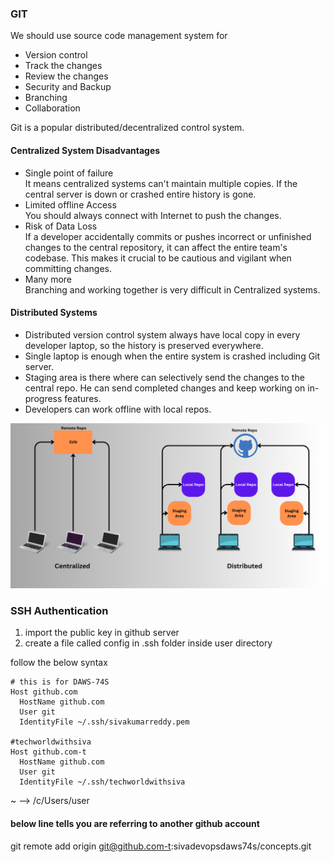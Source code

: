 ### GIT

We should use source code management system for
* Version control
* Track the changes
* Review the changes
* Security and Backup
* Branching
* Collaboration

Git is a popular distributed/decentralized control system.

#### Centralized System Disadvantages
* Single point of failure </br>
    It means centralized systems can't maintain multiple copies. If the central server is down or crashed entire history is gone.
* Limited offline Access </br>
    You should always connect with Internet to push the changes.
* Risk of Data Loss </br>
    If a developer accidentally commits or pushes incorrect or unfinished changes to the central repository, it can affect the entire team's codebase. This makes it crucial to be cautious and vigilant when committing changes.
* Many more </br>
    Branching and working together is very difficult in Centralized systems.


#### Distributed Systems

* Distributed version control system always have local copy in every developer laptop, so the history is preserved everywhere.
* Single laptop is enough when the entire system is crashed including Git server.
* Staging area is there where can selectively send the changes to the central repo. He can send completed changes and keep working on in-progress features.
* Developers can work offline with local repos.

![alt text](images/SVN.png)

### SSH Authentication
1. import the public key in github server
2. create a file called config in .ssh folder inside user directory

follow the below syntax

```
# this is for DAWS-74S
Host github.com
  HostName github.com
  User git
  IdentityFile ~/.ssh/sivakumarreddy.pem

#techworldwithsiva
Host github.com-t
  HostName github.com
  User git
  IdentityFile ~/.ssh/techworldwithsiva
```

~ --> /c/Users/user

#### below line tells you are referring to another github account
git remote add origin git@github.com-t:sivadevopsdaws74s/concepts.git